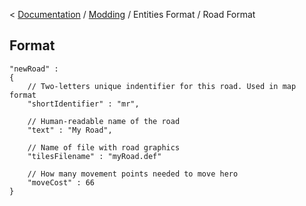 < [Documentation](../../Readme.md) / [Modding](../Readme.md) / Entities Format / Road Format

## Format

```jsonc
"newRoad" :
{
	// Two-letters unique indentifier for this road. Used in map format
	"shortIdentifier" : "mr",
	
	// Human-readable name of the road
	"text" : "My Road",
	
	// Name of file with road graphics
	"tilesFilename" : "myRoad.def"
	
	// How many movement points needed to move hero
	"moveCost" : 66
}
```